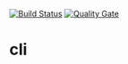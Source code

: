 [![Build Status](https://travis-ci.org/nyaperos/cli-lib.svg?branch=master)](https://travis-ci.org/nyaperos/cli-lib)
[![Quality Gate](https://sonarcloud.io/api/badges/gate?key=io.nyaperos.libs:cli)](https://sonarcloud.io/api/badges/gate?key=io.nyaperos.libs:cli)

# cli